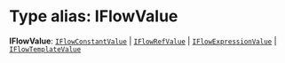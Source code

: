 # Type alias: IFlowValue

**IFlowValue**: [`IFlowConstantValue`](/auto-docs/form-materials/interfaces/IFlowConstantValue.md) | [`IFlowRefValue`](/auto-docs/form-materials/interfaces/IFlowRefValue.md) | [`IFlowExpressionValue`](/auto-docs/form-materials/interfaces/IFlowExpressionValue.md) | [`IFlowTemplateValue`](/auto-docs/form-materials/interfaces/IFlowTemplateValue.md)
